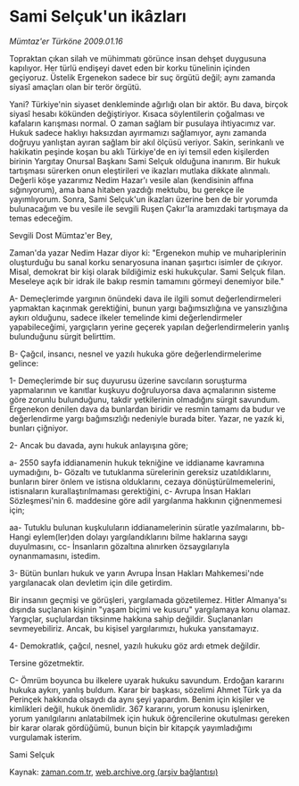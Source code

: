 # Sami Selçuk'un ikâzları

*Mümtaz'er Türköne 2009.01.16*

<tr><td class="metin" colspan="2" style="padding-top: 20px; padding-left: 5px; padding-right: 10px;">Topraktan çıkan silah ve mühimmatı görünce insan dehşet duygusuna kapılıyor. Her türlü endişeyi davet eden bir korku tünelinin içinden geçiyoruz. Üstelik Ergenekon sadece bir suç örgütü değil; aynı zamanda siyasî amaçları olan bir terör örgütü.</td></tr><tr><td class="metin" colspan="2" style="padding-top: 20px; padding-left: 5px; padding-right: 10px;"><p> Yani? Türkiye'nin siyaset denkleminde ağırlığı olan bir aktör. Bu dava, birçok siyasî hesabı kökünden değiştiriyor. Kısaca söylentilerin çoğalması ve kafaların karışması normal. O zaman sağlam bir pusulaya ihtiyacımız var. Hukuk sadece haklıyı haksızdan ayırmamızı sağlamıyor, aynı zamanda doğruyu yanlıştan ayıran sağlam bir akıl ölçüsü veriyor. Sakin, serinkanlı ve hakikatin peşinde koşan bu aklı Türkiye'de en iyi temsil eden kişilerden birinin Yargıtay Onursal Başkanı Sami Selçuk olduğuna inanırım. Bir hukuk tartışması sürerken onun eleştirileri ve ikazları mutlaka dikkate alınmalı. Değerli köşe yazarımız Nedim Hazar'ı vesile alan (kendisinin affına sığınıyorum), ama bana hitaben yazdığı mektubu, bu gerekçe ile yayımlıyorum. Sonra, Sami Selçuk'un ikazları üzerine ben de bir yorumda bulunacağım ve bu vesile ile sevgili Ruşen Çakır'la aramızdaki tartışmaya da temas edeceğim. 
<p>Sevgili Dost Mümtaz'er Bey,
<p>Zaman'da yazar Nedim Hazar diyor ki: "Ergenekon muhip ve muhariplerinin oluşturduğu bu sanal korku senaryosuna inanan şaşırtıcı isimler de çıkıyor. Misal, demokrat bir kişi olarak bildiğimiz eski hukukçular. Sami Selçuk filan. Meseleye açık bir idrak ile bakıp resmin tamamını görmeyi denemiyor bile."
<p>A- Demeçlerimde yargının önündeki dava ile ilgili somut değerlendirmeleri yapmaktan kaçınmak gerektiğini, bunun yargı bağımsızlığına ve yansızlığına aykırı olduğunu, sadece ilkeler temelinde kimi değerlendirmeler yapabileceğimi, yargıçların yerine geçerek yapılan değerlendirmelerin yanlış bulunduğunu sürgit belirttim.
<p>B- Çağcıl, insancı, nesnel ve yazılı hukuka göre değerlendirmelerime gelince:
<p>1- Demeçlerimde bir suç duyurusu üzerine savcıların soruşturma yapmalarının ve kanıtlar kuşkuyu doğruluyorsa dava açmalarının sisteme göre zorunlu bulunduğunu, takdir yetkilerinin olmadığını sürgit savundum. Ergenekon denilen dava da bunlardan biridir ve resmin tamamı da budur ve değerlendirme yargı bağımsızlığı nedeniyle burada biter. Yazar, ne yazık ki, bunları çiğniyor.
<p>2- Ancak bu davada, aynı hukuk anlayışına göre;
<p>a- 2550 sayfa iddianamenin hukuk tekniğine ve iddianame kavramına uymadığını, b- Gözaltı ve tutuklanma sürelerinin gereksiz uzatıldıklarını, bunların birer önlem ve istisna olduklarını, cezaya dönüştürülmemelerini, istisnaların kurallaştırılmaması gerektiğini, c- Avrupa İnsan Hakları Sözleşmesi'nin 6. maddesine göre adil yargılanma hakkının çiğnenmemesi için;
<p>aa- Tutuklu bulunan kuşkuluların iddianamelerinin süratle yazılmalarını, bb- Hangi eylem(ler)den dolayı yargılandıklarını bilme haklarına saygı duyulmasını, cc- İnsanların gözaltına alınırken özsaygılarıyla oynanmamasını, istedim.
<p>3- Bütün bunları hukuk ve yarın Avrupa İnsan Hakları Mahkemesi'nde yargılanacak olan devletim için dile getirdim. 
<p>Bir insanın geçmişi ve görüşleri, yargılamada gözetilemez. Hitler Almanya'sı dışında suçlanan kişinin "yaşam biçimi ve kusuru" yargılamaya konu olamaz. Yargıçlar, suçlulardan tiksinme hakkına sahip değildir. Suçlananları sevmeyebiliriz. Ancak, bu kişisel yargılarımızı, hukuka yansıtamayız.
<p>4- Demokratlık, çağcıl, nesnel, yazılı hukuku göz ardı etmek değildir.
<p>Tersine gözetmektir.
<p>C- Ömrüm boyunca bu ilkelere uyarak hukuku savundum. Erdoğan kararını hukuka aykırı, yanlış buldum. Karar bir başkası, sözelimi Ahmet Türk ya da Perinçek hakkında olsaydı da aynı şeyi yapardım. Benim için kişiler ve kimlikleri değil, hukuk önemlidir. 367 kararını, yorum konusu işlenirken, yorum yanılgılarını anlatabilmek için hukuk öğrencilerine okutulması gereken bir karar olarak gördüğümü, bunun biçin bir kitapçık yayımladığımı vurgulamak isterim. 
<p>Sami Selçuk<br/></p></p></p></p></p></p></p></p></p></p></p></p></p></p></p></td></tr>

Kaynak: [zaman.com.tr](http://zaman.com.tr/yazar.do?yazino=804093), [web.archive.org (arşiv bağlantısı)](http://web.archive.org/web/20090221152938/http://zaman.com.tr:80/yazar.do?yazino=804093)
